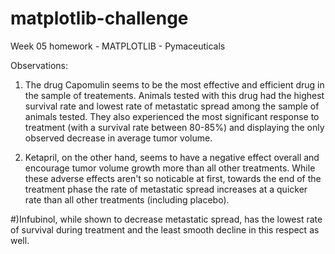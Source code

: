 # matplotlib-challenge
Week 05 homework - MATPLOTLIB - Pymaceuticals

Observations:

1) The drug Capomulin seems to be the most effective and efficient drug in the sample of treatements. Animals tested with this drug had the highest survival rate and lowest rate of metastatic spread among the sample of animals tested. They also experienced the most significant response to treatment (with a survival rate between 80-85%) and displaying the only observed decrease in average tumor volume.

2) Ketapril, on the other hand, seems to have a negative effect overall and encourage tumor volume growth more than all other treatments. While these adverse effects aren't so noticable at first, towards the end of the treatment phase the rate of metastatic spread increases at a quicker rate than all other treatments (including placebo). 

#)Infubinol, while shown to decrease metastatic spread, has the lowest rate of survival during treatment and the least smooth decline in this respect as well. 